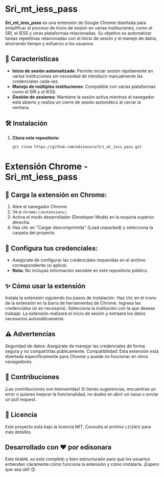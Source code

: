# Sri_mt_iess_pass

**Sri_mt_iess_pass** es una extensión de Google Chrome diseñada para simplificar el proceso de inicio de sesión en varias instituciones, como el SRI, el IESS y otras plataformas relacionadas. Su objetivo es automatizar tareas repetitivas relacionadas con el inicio de sesión y el manejo de datos, ahorrando tiempo y esfuerzo a los usuarios.

## 🚀 Características

- **Inicio de sesión automatizado**: Permite iniciar sesión rápidamente en varias instituciones sin necesidad de introducir manualmente las credenciales cada vez.
- **Manejo de múltiples instituciones**: Compatible con varias plataformas como el SRI y el IESS.
- **Gestión de sesiones**: Mantiene la sesión activa mientras el navegador está abierto y realiza un cierre de sesión automático al cerrar la ventana.

## 🛠️ Instalación

1. **Clona este repositorio**:
   ```bash
   git clone https://github.com/edisonara/Sri_mt_iess_pass.git
# Extensión Chrome - Sri_mt_iess_pass

## 🚀 Carga la extensión en Chrome:

1. Abre el navegador Chrome.
2. Ve a `chrome://extensions/`.
3. Activa el modo desarrollador (Developer Mode) en la esquina superior derecha.
4. Haz clic en "Cargar descomprimida" (Load unpacked) y selecciona la carpeta del proyecto.

## 🔑 Configura tus credenciales:

- Asegúrate de configurar las credenciales requeridas en el archivo correspondiente (si aplica).  
- **Nota:** No incluyas información sensible en este repositorio público.

## ✨ Cómo usar la extensión
Instala la extensión siguiendo los pasos de instalación.
Haz clic en el icono de la extensión en la barra de herramientas de Chrome.
Ingresa las credenciales (si es necesario).
Selecciona la institución con la que deseas trabajar.
La extensión realizará el inicio de sesión y extraerá los datos necesarios automáticamente.
## ⚠️ Advertencias
Seguridad de datos: Asegúrate de manejar las credenciales de forma segura y no compartirlas públicamente.
Compatibilidad: Esta extensión está diseñada específicamente para Chrome y puede no funcionar en otros navegadores.
## 🤝 Contribuciones
¡Las contribuciones son bienvenidas!
Si tienes sugerencias, encuentras un error o quieres mejorar la funcionalidad, no dudes en abrir un issue o enviar un pull request.

## 📝 Licencia
Este proyecto está bajo la licencia MIT. Consulta el archivo `LICENCE` para más detalles.
## Desarrollado con ❤️ por edisonara
Este `README.md` está completo y bien estructurado para que los usuarios entiendan claramente cómo funciona la extensión y cómo instalarla. ¡Espero que sea útil! 😊

